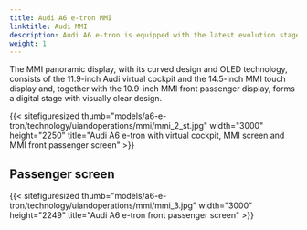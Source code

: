 ```yaml
---
title: Audi A6 e-tron MMI
linktitle: Audi MMI
description: Audi A6 e-tron is equipped with the latest evolution stage of its MMI operating concepts with the MMI touch response.
weight: 1
---
```

<!-- markdownlint-disable MD033 -->
The MMI panoramic display, with its curved design and OLED technology, consists of the 11.9-inch Audi virtual cockpit and the 14.5-inch MMI touch display and, together with the 10.9-inch MMI front passenger display, forms a digital stage with visually clear design.

{{< sitefiguresized thumb="models/a6-e-tron/technology/uiandoperations/mmi/mmi_2_st.jpg" width="3000" height="2250" title="Audi A6 e-tron with virtual cockpit, MMI screen and MMI front passenger screen" >}}



## Passenger screen

{{< sitefiguresized thumb="models/a6-e-tron/technology/uiandoperations/mmi/mmi_3.jpg" width="3000" height="2249" title="Audi A6 e-tron front passenger screen" >}}